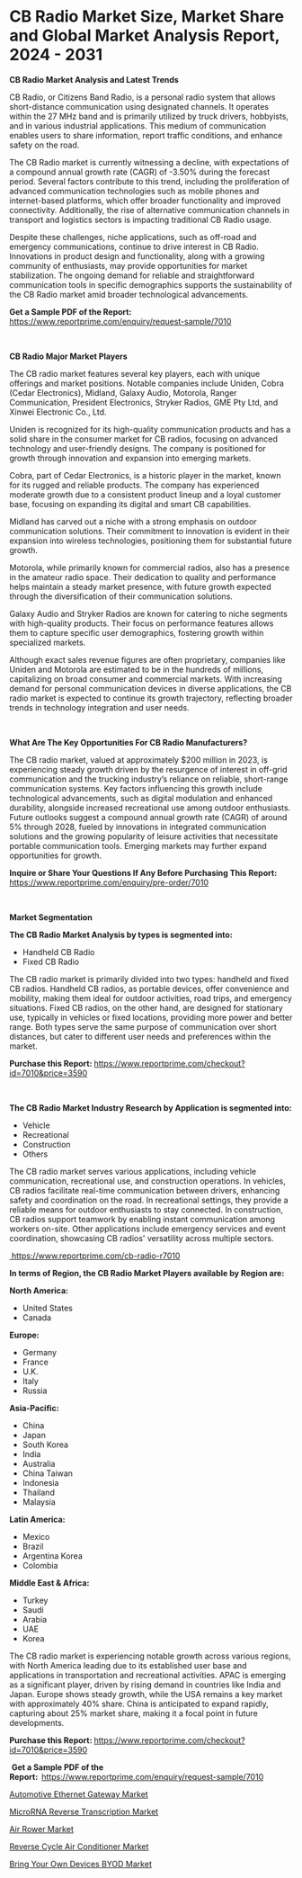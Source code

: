 <p><h1>CB Radio Market Size, Market Share and Global Market Analysis Report, 2024 - 2031</h1></p><p><strong>CB Radio Market Analysis and Latest Trends</strong></p>
<p><p>CB Radio, or Citizens Band Radio, is a personal radio system that allows short-distance communication using designated channels. It operates within the 27 MHz band and is primarily utilized by truck drivers, hobbyists, and in various industrial applications. This medium of communication enables users to share information, report traffic conditions, and enhance safety on the road.</p><p>The CB Radio market is currently witnessing a decline, with expectations of a compound annual growth rate (CAGR) of -3.50% during the forecast period. Several factors contribute to this trend, including the proliferation of advanced communication technologies such as mobile phones and internet-based platforms, which offer broader functionality and improved connectivity. Additionally, the rise of alternative communication channels in transport and logistics sectors is impacting traditional CB Radio usage.</p><p>Despite these challenges, niche applications, such as off-road and emergency communications, continue to drive interest in CB Radio. Innovations in product design and functionality, along with a growing community of enthusiasts, may provide opportunities for market stabilization. The ongoing demand for reliable and straightforward communication tools in specific demographics supports the sustainability of the CB Radio market amid broader technological advancements.</p></p>
<p><strong>Get a Sample PDF of the Report:&nbsp;</strong> <a href="https://www.reportprime.com/enquiry/request-sample/7010">https://www.reportprime.com/enquiry/request-sample/7010</a></p>
<p>&nbsp;</p>
<p><strong>CB Radio Major Market Players</strong></p>
<p><p>The CB radio market features several key players, each with unique offerings and market positions. Notable companies include Uniden, Cobra (Cedar Electronics), Midland, Galaxy Audio, Motorola, Ranger Communication, President Electronics, Stryker Radios, GME Pty Ltd, and Xinwei Electronic Co., Ltd.</p><p>Uniden is recognized for its high-quality communication products and has a solid share in the consumer market for CB radios, focusing on advanced technology and user-friendly designs. The company is positioned for growth through innovation and expansion into emerging markets.</p><p>Cobra, part of Cedar Electronics, is a historic player in the market, known for its rugged and reliable products. The company has experienced moderate growth due to a consistent product lineup and a loyal customer base, focusing on expanding its digital and smart CB capabilities.</p><p>Midland has carved out a niche with a strong emphasis on outdoor communication solutions. Their commitment to innovation is evident in their expansion into wireless technologies, positioning them for substantial future growth. </p><p>Motorola, while primarily known for commercial radios, also has a presence in the amateur radio space. Their dedication to quality and performance helps maintain a steady market presence, with future growth expected through the diversification of their communication solutions.</p><p>Galaxy Audio and Stryker Radios are known for catering to niche segments with high-quality products. Their focus on performance features allows them to capture specific user demographics, fostering growth within specialized markets.</p><p>Although exact sales revenue figures are often proprietary, companies like Uniden and Motorola are estimated to be in the hundreds of millions, capitalizing on broad consumer and commercial markets. With increasing demand for personal communication devices in diverse applications, the CB radio market is expected to continue its growth trajectory, reflecting broader trends in technology integration and user needs.</p></p>
<p>&nbsp;</p>
<p><strong>What Are The Key Opportunities For CB Radio Manufacturers?</strong></p>
<p><p>The CB radio market, valued at approximately $200 million in 2023, is experiencing steady growth driven by the resurgence of interest in off-grid communication and the trucking industry’s reliance on reliable, short-range communication systems. Key factors influencing this growth include technological advancements, such as digital modulation and enhanced durability, alongside increased recreational use among outdoor enthusiasts. Future outlooks suggest a compound annual growth rate (CAGR) of around 5% through 2028, fueled by innovations in integrated communication solutions and the growing popularity of leisure activities that necessitate portable communication tools. Emerging markets may further expand opportunities for growth.</p></p>
<p><strong>Inquire or Share Your Questions If Any Before Purchasing This Report:</strong> <a href="https://www.reportprime.com/enquiry/pre-order/7010">https://www.reportprime.com/enquiry/pre-order/7010</a></p>
<p>&nbsp;</p>
<p><strong>Market Segmentation</strong></p>
<p><strong>The CB Radio Market Analysis by types is segmented into:</strong></p>
<p><ul><li>Handheld CB Radio</li><li>Fixed CB Radio</li></ul></p>
<p><p>The CB radio market is primarily divided into two types: handheld and fixed CB radios. Handheld CB radios, as portable devices, offer convenience and mobility, making them ideal for outdoor activities, road trips, and emergency situations. Fixed CB radios, on the other hand, are designed for stationary use, typically in vehicles or fixed locations, providing more power and better range. Both types serve the same purpose of communication over short distances, but cater to different user needs and preferences within the market.</p></p>
<p><strong>Purchase this Report:&nbsp;</strong><a href="https://www.reportprime.com/checkout?id=7010&price=3590">https://www.reportprime.com/checkout?id=7010&price=3590</a></p>
<p>&nbsp;</p>
<p><strong>The CB Radio Market Industry Research by Application is segmented into:</strong></p>
<p><ul><li>Vehicle</li><li>Recreational</li><li>Construction</li><li>Others</li></ul></p>
<p><p>The CB radio market serves various applications, including vehicle communication, recreational use, and construction operations. In vehicles, CB radios facilitate real-time communication between drivers, enhancing safety and coordination on the road. In recreational settings, they provide a reliable means for outdoor enthusiasts to stay connected. In construction, CB radios support teamwork by enabling instant communication among workers on-site. Other applications include emergency services and event coordination, showcasing CB radios' versatility across multiple sectors.</p></p>
<p><a href="https://www.reportprime.com/cb-radio-r7010">&nbsp;https://www.reportprime.com/cb-radio-r7010</a></p>
<p><strong>In terms of Region, the CB Radio Market Players available by Region are:</strong></p>
<p>
    <p> <strong> North America: </strong>
        <ul>
            <li>United States</li>
            <li>Canada</li>
        </ul>
        </p> 
    <p> <strong> Europe: </strong>
        <ul>
            <li>Germany</li>
            <li>France</li>
            <li>U.K.</li>
            <li>Italy</li>
            <li>Russia</li>
        </ul>
        </p> 
    <p> <strong> Asia-Pacific: </strong>
        <ul>
            <li>China</li>
            <li>Japan</li>
            <li>South Korea</li>
            <li>India</li>
            <li>Australia</li>
            <li>China Taiwan</li>
            <li>Indonesia</li>
            <li>Thailand</li>
            <li>Malaysia</li>
        </ul>
        </p> 
    <p> <strong> Latin America: </strong>
        <ul>
            <li>Mexico</li>
            <li>Brazil</li>
            <li>Argentina Korea</li>
            <li>Colombia</li>
        </ul>
        </p> 
    <p> <strong> Middle East & Africa: </strong>
        <ul>
            <li>Turkey</li>
            <li>Saudi</li>
            <li>Arabia</li>
            <li>UAE</li>
            <li>Korea</li>
        </ul>
    </p>
    </p>
<p><p>The CB radio market is experiencing notable growth across various regions, with North America leading due to its established user base and applications in transportation and recreational activities. APAC is emerging as a significant player, driven by rising demand in countries like India and Japan. Europe shows steady growth, while the USA remains a key market with approximately 40% share. China is anticipated to expand rapidly, capturing about 25% market share, making it a focal point in future developments.</p></p>
<p><strong>Purchase this Report: </strong><a href="https://www.reportprime.com/checkout?id=7010&price=3590">https://www.reportprime.com/checkout?id=7010&price=3590</a></p>
<p>&nbsp;<strong>Get a Sample PDF of the Report:&nbsp;&nbsp;</strong><a href="https://www.reportprime.com/enquiry/request-sample/7010">https://www.reportprime.com/enquiry/request-sample/7010</a></p>
<p><strong></strong></p>
<p><p><a href="https://github.com/CarolynWatkins697/Market-Research-Report-List-1/blob/main/automotive-ethernet-gateway-market.md">Automotive Ethernet Gateway Market</a></p><p><a href="https://www.linkedin.com/pulse/microrna-reverse-transcription-market-share-analysis-growth-dx6uc?trackingId=DzHSK7mWTguSa%2FMySHuVFg%3D%3D">MicroRNA Reverse Transcription Market</a></p><p><a href="https://issuu.com/reportprime-2/docs/air-rower-market-size-2030.pptx_e6553ed5f31450">Air Rower Market</a></p><p><a href="https://medium.com/@sjdhshjc2456654/global-reverse-cycle-air-conditioner-market-sector-types-applications-market-player-strategies-7265a2aedc80">Reverse Cycle Air Conditioner Market</a></p><p><a href="https://github.com/RunaHaque64/Market-Research-Report-List-1/blob/main/bring-your-own-devices-byod-market.md">Bring Your Own Devices BYOD Market</a></p></p>